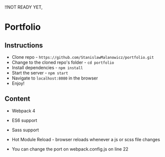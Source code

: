 !!NOT READY YET, 


# Portfolio

## Instructions

* Clone repo - `https://github.com/StanislawMalanowicz/portfolio.git`
* Change to the cloned repo's folder - `cd portfolio`
* Install dependencies - `npm install`
* Start the server - `npm start`
* Navigate to `localhost:8080` in the browser
* Enjoy!

## Content

* Webpack 4
* ES6 support
* Sass support
* Hot Module Reload - browser reloads whenever a js or scss file changes

* You can change the port on webpack.config.js on line 22
